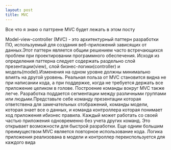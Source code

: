 ```yaml
---
layout: post
title: MVC
---
```


 Все что я знаю о паттрене MVC будет лежать в этом посту
 
  Model-view-controller (MVC) - это архитектурный паттерн разработки ПО, используемый для создания веб-приложений зависящих от данных.Этот паттерн является общим решением часто встречающихся проблем при проектировании программного обеспечения. 
  Исходя из определения паттерна следует содержать раздельно слой презентации(view), слой бизнес-логики(controller) и модель(model).Изменения на одном уровне должны минимально влиять на другой уровень.
  Реальная польза от MVC становится видна не при написании кода, а при поддержке, когда не требуется держать все приложение целиком в голове.
  Построение команды вокруг MVC также легче. Разработка поддается сегментации между различными группами или людьми.Представьте себе команду презентации которая ответствена для замечательных отображений, команды модели, которая знает все о
данных, и команда контроллера которая понимает ход приложения ибизнес правила. Каждый может работать со своей частью приложения одновременно без учета других команд. Это открывает возможности для быстрой разработки.
Еще одним большим преимуществом MVC является повторное использование кода. Логика приложения реализована в модели и контроллер переиспользуется для каждого вида
